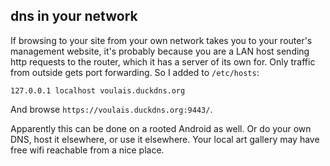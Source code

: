 

## dns in your network

If browsing to your site from your own network takes you to your router's management website, it's probably because you are a LAN host sending http requests to the router, which it has a server of its own for. Only traffic from outside gets port forwarding. So I added to `/etc/hosts`:
```
127.0.0.1 localhost voulais.duckdns.org
```
And browse `https://voulais.duckdns.org:9443/`.

Apparently this can be done on a rooted Android as well. Or do your own DNS, host it elsewhere, or use it elsewhere. Your local art gallery may have free wifi reachable from a nice place.

